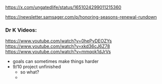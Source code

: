 
https://x.com/ungatedlife/status/1651024299011215360

https://newsletter.samsager.com/p/honoring-seasons-renewal-rundown

### Dr K Videos:
https://www.youtube.com/watch?v=0hePvDEOZYs
https://www.youtube.com/watch?v=xkd36cJ6Z78
https://www.youtube.com/watch?v=mmqok1dJrVs
- goals can sometimes make things harder
- 9/10 project unfinished
	- so what?
	- 